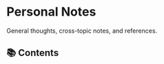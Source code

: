 # Personal Notes

General thoughts, cross-topic notes, and references.

## 📚 Contents

<!-- Add links to section files here -->
